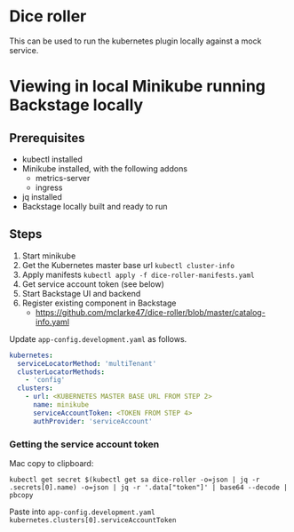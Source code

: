 # Dice roller

This can be used to run the kubernetes plugin locally against a mock service.

# Viewing in local Minikube running Backstage locally

## Prerequisites

- kubectl installed
- Minikube installed, with the following addons
  - metrics-server
  - ingress
- jq installed
- Backstage locally built and ready to run

## Steps

1. Start minikube
2. Get the Kubernetes master base url `kubectl cluster-info`
3. Apply manifests `kubectl apply -f dice-roller-manifests.yaml`
4. Get service account token (see below)
5. Start Backstage UI and backend
6. Register existing component in Backstage
   - https://github.com/mclarke47/dice-roller/blob/master/catalog-info.yaml

Update `app-config.development.yaml` as follows.

```yaml
kubernetes:
  serviceLocatorMethod: 'multiTenant'
  clusterLocatorMethods:
    - 'config'
  clusters:
    - url: <KUBERNETES MASTER BASE URL FROM STEP 2>
      name: minikube
      serviceAccountToken: <TOKEN FROM STEP 4>
      authProvider: 'serviceAccount'
```

### Getting the service account token

Mac copy to clipboard:

```
kubectl get secret $(kubectl get sa dice-roller -o=json | jq -r .secrets[0].name) -o=json | jq -r '.data["token"]' | base64 --decode | pbcopy
```

Paste into `app-config.development.yaml` `kubernetes.clusters[0].serviceAccountToken`
